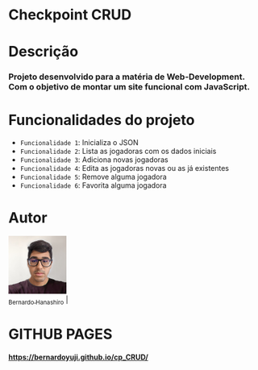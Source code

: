 # Checkpoint CRUD

# Descrição
### Projeto desenvolvido para a matéria de Web-Development. Com o objetivo de montar um site funcional com JavaScript.

# Funcionalidades do projeto
- `Funcionalidade 1`: Inicializa o JSON
- `Funcionalidade 2`: Lista as jogadoras com os dados iniciais
- `Funcionalidade 3`: Adiciona novas jogadoras
- `Funcionalidade 4`: Edita as jogadoras novas ou as já existentes
- `Funcionalidade 5`: Remove alguma jogadora
- `Funcionalidade 6`: Favorita alguma jogadora



# Autor
[<img loading="lazy" src="Bernardo.png" width=115><br><sub>Bernardo Hanashiro</sub>](https://github.com/BernardoYuji) |




# GITHUB PAGES
#### https://bernardoyuji.github.io/cp_CRUD/